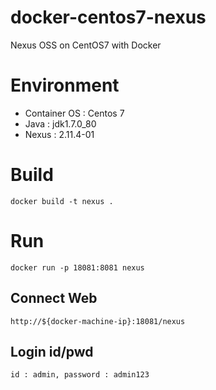 # docker-centos7-nexus
Nexus OSS on CentOS7 with Docker


# Environment
* Container OS : Centos 7
* Java : jdk1.7.0_80
* Nexus : 2.11.4-01

# Build
```
docker build -t nexus .
```

# Run
```
docker run -p 18081:8081 nexus
```

## Connect Web
```
http://${docker-machine-ip}:18081/nexus
```

## Login id/pwd
```
id : admin, password : admin123
```
